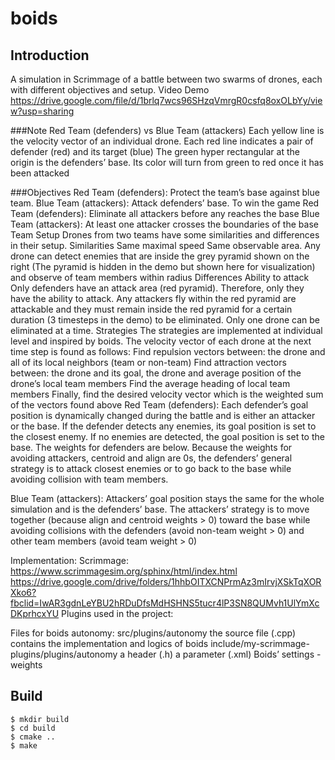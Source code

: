 # boids
## Introduction
A simulation in Scrimmage of a battle between two swarms of drones, each with different objectives and setup.
Video Demo
https://drive.google.com/file/d/1brlq7wcs96SHzqVmrgR0csfq8oxOLbYy/view?usp=sharing

###Note
Red Team (defenders) vs Blue Team (attackers)
Each yellow line is the velocity vector of an individual drone.
Each red line indicates a pair of defender (red) and its target (blue)
The green hyper rectangular at the origin is the defenders’ base.  Its color will turn from green to red once it has been attacked

###Objectives
Red Team (defenders): Protect the team’s base against blue team.
Blue Team (attackers): Attack defenders’ base.
To win the game
Red Team (defenders): Eliminate all attackers before any reaches the base
Blue Team (attackers): At least one attacker crosses the boundaries of the base
Team Setup
	Drones from two teams have some similarities and differences in their setup.
Similarities
Same maximal speed
Same observable area. Any drone can detect enemies that are inside the grey pyramid shown on the right (The pyramid is hidden in the demo but shown here for visualization) and observe of team members within radius
Differences
Ability to attack
Only defenders have an attack area (red pyramid).  Therefore, only they have the ability to attack.  Any attackers fly within the red pyramid are attackable and they must remain inside the red pyramid for a certain duration (3 timesteps in the demo) to be eliminated.  Only one drone can be eliminated at a time.
Strategies
		The strategies are implemented at individual level and inspired by boids. The velocity vector of each drone at the next time step is found as follows:
Find repulsion vectors between: the drone and all of its local neighbors (team or non-team)
Find attraction vectors between: the drone and its goal, the drone and average position of the drone’s local team members
Find the average heading of local team members
Finally, find the desired velocity vector which is the weighted sum of the vectors found above
Red Team (defenders):
Each defender’s goal position is dynamically changed during the battle and is either an attacker or the base.  If the defender detects any enemies, its goal position is set to the closest enemy.  If no enemies are detected, the goal position is set to the base.  The weights for defenders are below.  Because the weights for avoiding attackers, centroid and align are 0s, the defenders’ general strategy is to attack closest enemies or to go back to the base while avoiding collision with team members.

Blue Team (attackers):
Attackers’ goal position stays the same for the whole simulation and is the defenders’ base.  The attackers’ strategy is to move together (because align and centroid weights > 0) toward the base while avoiding collisions with the defenders (avoid non-team weight > 0) and other team members (avoid team weight > 0)

Implementation:
Scrimmage:
https://www.scrimmagesim.org/sphinx/html/index.html
https://drive.google.com/drive/folders/1hhbOITXCNPrmAz3mIrvjXSkTqXORXko6?fbclid=IwAR3gdnLeYBU2hRDuDfsMdHSHNS5tucr4lP3SN8QUMvh1UlYmXcDKprhcxYU
Plugins used in the project:


Files for boids autonomy:
src/plugins/autonomy
the source file (.cpp) contains the implementation and logics of boids
include/my-scrimmage-plugins/plugins/autonomy
a header (.h)
a parameter (.xml) Boids’ settings - weights


## Build

    $ mkdir build
    $ cd build
    $ cmake ..
    $ make
